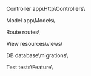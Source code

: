 Controller app\Http\Controllers\

Model app\Models\

Route routes\

View resources\views\

DB database\migrations\

Test tests\Feature\
